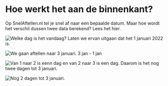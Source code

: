 <script context="module" lang="ts">
	export const prerender = true;
</script>

<script lang="ts">
	import Meta from "$lib/layout/meta.svelte";
</script>

<Meta title="Hoe werkt SnelAftellen.nl aan de binnenkant?" description="Op SnelAftellen.nl tel je snel af naar een bepaalde datum. Maar hoe wordt het verschil dussen twee data berekend? Lees het hier." />

# Hoe werkt het aan de binnenkant?

Op SnelAftellen.nl tel je snel af naar een bepaalde datum. Maar hoe wordt het
verschil dussen twee data berekend? Lees het hier.

![Welke dag is het vandaag? Laten we ervan uitgaan dat het 1 januari 2022 is.](/img/hoe/stap-1.png)

![We gaan aftellen naar 3 januari. 3 jan - 1 jan](/img/hoe/stap-2.png)

![Van 1 naar 2 is eenn dag en van 2 naar 3 is een dag. Daarom is het nog twee dagen tot 3 januari.](/img/hoe/stap-3.png)

![Nog 2 dagen tot 3 januari.](/img/hoe/stap-4.png)
